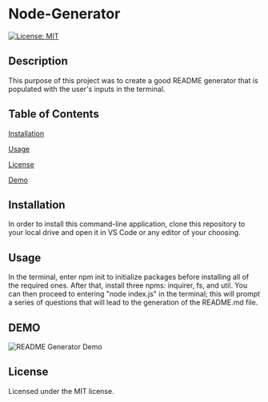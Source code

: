 # Node-Generator

[![License: MIT](https://img.shields.io/badge/License-MIT-blue.svg)](https://opensource.org/licenses/MIT)

## Description

This purpose of this project was to create a good README generator that is populated with the user's inputs in the terminal.

## Table of Contents
  
[Installation](#installation)
  
[Usage](#usage)
  
[License](#license)

[Demo](#demo)

## Installation
  
In order to install this command-line application, clone this repository to your local drive and open it in VS Code or any editor of your choosing.

## Usage
  
In the terminal, enter npm init to initialize packages before installing all of the required ones. After that, install three npms: inquirer, fs, and util. You can then proceed to entering "node index.js" in the terminal; this will prompt a series of questions that will lead to the generation of the README.md file.

## DEMO

![README Generator Demo](Develop/demo/README-Generator.gif)


## License 
  
Licensed under the MIT license. 



